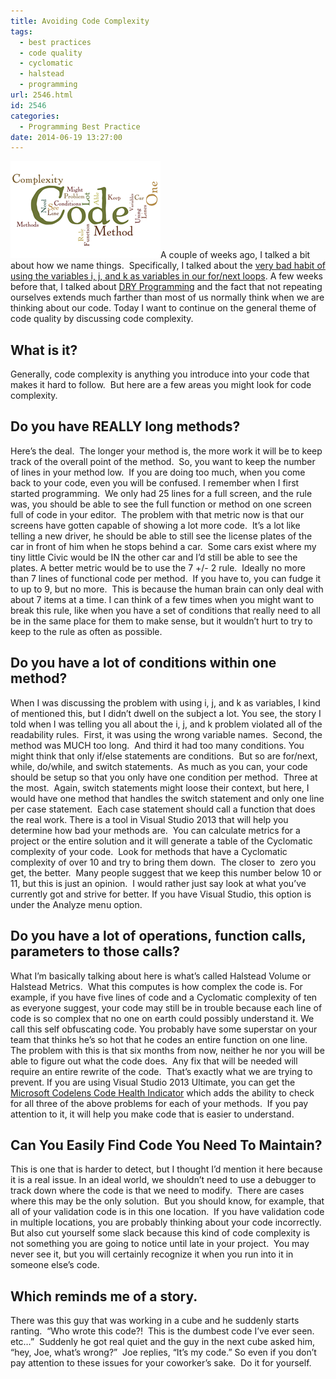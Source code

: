 ```yaml
---
title: Avoiding Code Complexity
tags:
  - best practices
  - code quality
  - cyclomatic
  - halstead
  - programming
url: 2546.html
id: 2546
categories:
  - Programming Best Practice
date: 2014-06-19 13:27:00
---
```


![clip_image001](/uploads/2014/06/clip_image001.png "clip_image001")A couple of weeks ago, I talked a bit about how we name things.  Specifically, I talked about the [very bad habit of using the variables i, j, and k as variables in our for/next loops](/i-j-and-k-should-die/). A few weeks before that, I talked about [DRY Programming](/dry-programming/) and the fact that not repeating ourselves extends much farther than most of us normally think when we are thinking about our code. Today I want to continue on the general theme of code quality by discussing code complexity.

<!-- more -->

What is it?
-----------

Generally, code complexity is anything you introduce into your code that makes it hard to follow.  But here are a few areas you might look for code complexity.

Do you have REALLY long methods?
--------------------------------

Here’s the deal.  The longer your method is, the more work it will be to keep track of the overall point of the method.  So, you want to keep the number of lines in your method low.  If you are doing too much, when you come back to your code, even you will be confused. I remember when I first started programming.  We only had 25 lines for a full screen, and the rule was, you should be able to see the full function or method on one screen full of code in your editor.  The problem with that metric now is that our screens have gotten capable of showing a lot more code.  It’s a lot like telling a new driver, he should be able to still see the license plates of the car in front of him when he stops behind a car.  Some cars exist where my tiny little Civic would be IN the other car and I’d still be able to see the plates. A better metric would be to use the 7 +/- 2 rule.  Ideally no more than 7 lines of functional code per method.  If you have to, you can fudge it to up to 9, but no more.  This is because the human brain can only deal with about 7 items at a time. I can think of a few times when you might want to break this rule, like when you have a set of conditions that really need to all be in the same place for them to make sense, but it wouldn’t hurt to try to keep to the rule as often as possible.

**Do you have a lot of conditions within one method?**
------------------------------------------------------

When I was discussing the problem with using i, j, and k as variables, I kind of mentioned this, but I didn’t dwell on the subject a lot. You see, the story I told when I was telling you all about the i, j, and k problem violated all of the readability rules.  First, it was using the wrong variable names.  Second, the method was MUCH too long.  And third it had too many conditions. You might think that only if/else statements are conditions.  But so are for/next, while, do/while, and switch statements.  As much as you can, your code should be setup so that you only have one condition per method.  Three at the most.  Again, switch statements might loose their context, but here, I would have one method that handles the switch statement and only one line per case statement.  Each case statement should call a function that does the real work. There is a tool in Visual Studio 2013 that will help you determine how bad your methods are.  You can calculate metrics for a project or the entire solution and it will generate a table of the Cyclomatic complexity of your code.  Look for methods that have a Cyclomatic complexity of over 10 and try to bring them down.  The closer to  zero you get, the better.  Many people suggest that we keep this number below 10 or 11, but this is just an opinion.  I would rather just say look at what you’ve currently got and strive for better. If you have Visual Studio, this option is under the Analyze menu option.

Do you have a lot of operations, function calls, parameters to those calls?
---------------------------------------------------------------------------

What I’m basically talking about here is what’s called Halstead Volume or Halstead Metrics.  What this computes is how complex the code is. For example, if you have five lines of code and a Cyclomatic complexity of ten as everyone suggest, your code may still be in trouble because each line of code is so complex that no one on earth could possibly understand it. We call this self obfuscating code. You probably have some superstar on your team that thinks he’s so hot that he codes an entire function on one line.  The problem with this is that six months from now, neither he nor you will be able to figure out what the code does.  Any fix that will be needed will require an entire rewrite of the code.  That’s exactly what we are trying to prevent. If you are using Visual Studio 2013 Ultimate, you can get the [Microsoft Codelens Code Health Indicator](//visualstudiogallery.msdn.microsoft.com/f85a7ab9-b4c2-436c-a6e5-0f06e0bac16d) which adds the ability to check for all three of the above problems for each of your methods.  If you pay attention to it, it will help you make code that is easier to understand.

Can You Easily Find Code You Need To Maintain?
----------------------------------------------

This is one that is harder to detect, but I thought I’d mention it here because it is a real issue. In an ideal world, we shouldn’t need to use a debugger to track down where the code is that we need to modify.  There are cases where this may be the only solution.  But you should know, for example, that all of your validation code is in this one location.  If you have validation code in multiple locations, you are probably thinking about your code incorrectly. But also cut yourself some slack because this kind of code complexity is not something you are going to notice until late in your project.  You may never see it, but you will certainly recognize it when you run into it in someone else’s code.

Which reminds me of a story.
----------------------------

There was this guy that was working in a cube and he suddenly starts ranting.  “Who wrote this code?!  This is the dumbest code I’ve ever seen.  etc…”  Suddenly he got real quiet and the guy in the next cube asked him, “hey, Joe, what’s wrong?”  Joe replies, “It’s my code.” So even if you don’t pay attention to these issues for your coworker’s sake.  Do it for yourself.
